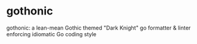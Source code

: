 # gothonic
gothonic: a lean-mean Gothic themed "Dark Knight" go formatter &amp; linter enforcing idiomatic Go coding style
